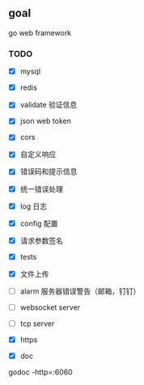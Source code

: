## goal
go web framework

### TODO

- [x] mysql
- [x] redis
- [x] validate 验证信息
- [x] json web token
- [x] cors
- [x] 自定义响应
- [x] 错误码和提示信息
- [x] 统一错误处理
- [x] log 日志
- [x] config 配置
- [x] 请求参数签名
- [x] tests

- [x] 文件上传

- [ ] alarm 服务器错误警告（邮箱，钉钉）
- [ ] websocket server
- [ ] tcp server
- [x] https
- [x] doc

godoc -http=:6060